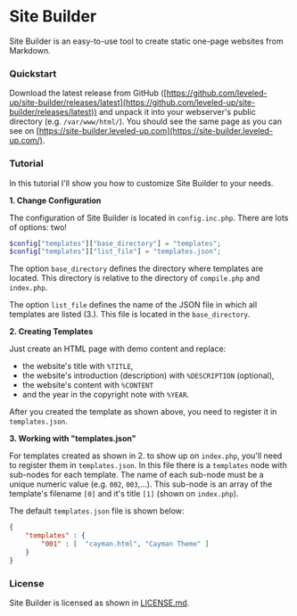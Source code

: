 # Site Builder
Site Builder is an easy-to-use tool to create static one-page websites from Markdown.

### Quickstart
Download the latest release from GitHub ([https://github.com/leveled-up/site-builder/releases/latest](https://github.com/leveled-up/site-builder/releases/latest)) and unpack it into your webserver's public directory (e.g. `/var/www/html/`). You should see the same page as you can see on [https://site-builder.leveled-up.com](https://site-builder.leveled-up.com/).

### Tutorial
In this tutorial I'll show you how to customize Site Builder to your needs. 

**1. Change Configuration**

The configuration of Site Builder is located in `config.inc.php`. There are lots of options: two!

```php
$config["templates"]["base_directory"] = "templates";
$config["templates"]["list_file"] = "templates.json";
```

The option `base_directory` defines the directory where templates are located. This directory is relative to the directory of `compile.php` and `index.php`.

The option `list_file` defines the name of the JSON file in which all templates are listed (3.). This file is located in the `base_directory`.

**2. Creating Templates**

Just create an HTML page with demo content and replace:

* the website's title with `%TITLE`,
* the website's introduction (description) with `%DESCRIPTION` (optional),
* the website's content with `%CONTENT`
* and the year in the copyright note with `%YEAR`.

After you created the template as shown above, you need to register it in `templates.json`.

**3. Working with "templates.json"**

For templates created as shown in 2. to show up on `index.php`, you'll need to register them in `templates.json`. In this file there is a `templates` node with sub-nodes for each template. The name of each sub-node must be a unique numeric value (e.g. `002`, `003`,...). This sub-node is an array of the template's filename `[0]` and it's title `[1]` (shown on `index.php`).

The default `templates.json` file is shown below:

```json
{
    "templates" : {
        "001" : [  "cayman.html", "Cayman Theme" ]
    }
}
```

### License
Site Builder is licensed as shown in [LICENSE.md](https://github.com/leveled-up/site-builder/blob/master/LICENSE.md).
